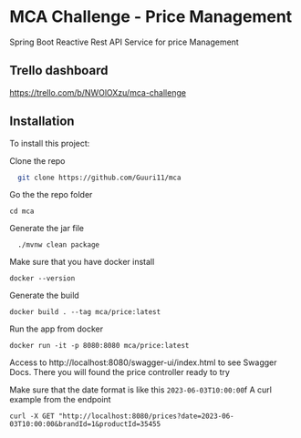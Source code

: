 
# MCA Challenge - Price Management
Spring Boot Reactive Rest API Service for price Management

## Trello dashboard
https://trello.com/b/NWOlOXzu/mca-challenge

## Installation

To install this project:

Clone the repo
```bash
  git clone https://github.com/Guuri11/mca
```

Go the the repo folder
```
cd mca
```

Generate the jar file
```
  ./mvnw clean package
```

Make sure that you have docker install
```
docker --version
```

Generate the build
```
docker build . --tag mca/price:latest
```

Run the app from docker
```
docker run -it -p 8080:8080 mca/price:latest
```

Access to http://localhost:8080/swagger-ui/index.html to see Swagger Docs. There you will found the price controller ready to try

Make sure that the date format is like this `2023-06-03T10:00:00`f
A curl example from the endpoint
````
curl -X GET "http://localhost:8080/prices?date=2023-06-03T10:00:00&brandId=1&productId=35455
````
